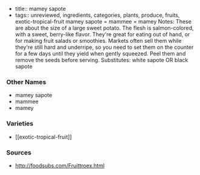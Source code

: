 - title:: mamey sapote
- tags:: unreviewed, ingredients, categories, plants, produce, fruits, exotic-tropical-fruit
mamey sapote = mammee = mamey Notes: These are about the size of a large sweet potato. The flesh is salmon-colored, with a sweet, berry-like flavor. They're great for eating out of hand, or for making fruit salads or smoothies. Markets often sell them while they're still hard and underripe, so you need to set them on the counter for a few days until they yield when gently squeezed. Peel them and remove the seeds before serving. Substitutes: white sapote OR black sapote

### Other Names

* mamey sapote
* mammee
* mamey

### Varieties

* [[exotic-tropical-fruit]]

### Sources
* http://foodsubs.com/Fruittroex.html
